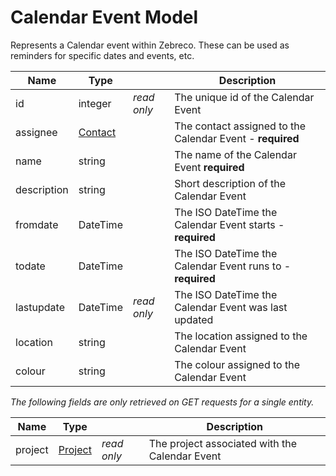 # Calendar Event Model

Represents a Calendar event within Zebreco. These can be used as reminders for specific dates and events, etc.

| Name          | Type                      |               | Description                                               | 
|---------------|---------------------------|---------------|-----------------------------------------------------------|
| id            | integer                   | _read only_   | The unique id of the Calendar Event                       |
| assignee      | [Contact](api-contact.md) |               | The contact assigned to the Calendar Event - **required** |
| name          | string                    |               | The name of the Calendar Event **required**               |
| description   | string                    |               | Short description of the Calendar Event                   |
| fromdate      | DateTime                  |               | The ISO DateTime the Calendar Event starts - **required** |
| todate        | DateTime                  |               | The ISO DateTime the Calendar Event runs to - **required**|
| lastupdate    | DateTime                  | _read only_   | The ISO DateTime the Calendar Event was last updated      |
| location      | string                    |               | The location assigned to the Calendar Event               |
| colour        | string                    |               | The colour assigned to the Calendar Event                 |

*The following fields are only retrieved on GET requests for a single entity.*

| Name          | Type                      |               | Description                                           | 
|---------------|---------------------------|---------------|-------------------------------------------------------|
| project       | [Project](api-project.md) | _read only_   | The project associated with the Calendar Event        |
